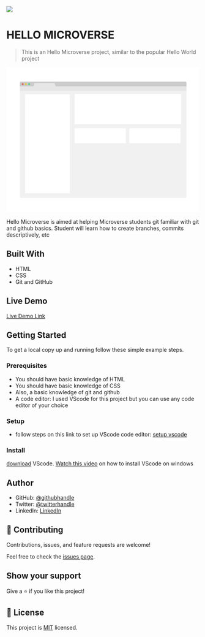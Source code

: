 ![](https://img.shields.io/badge/Microverse-blueviolet)

# HELLO MICROVERSE

> This is an Hello Microverse project, similar to the popular Hello World project

![screenshot](./app_screenshot.png)

Hello Microverse is aimed at helping Microverse students git familiar with git and github basics. 
Student will learn how to create branches, commits descriptively, etc

## Built With

- HTML
- CSS
- Git and GitHub

## Live Demo

[Live Demo Link](https://livedemo.com)


## Getting Started

To get a local copy up and running follow these simple example steps.

### Prerequisites
- You should have basic knowledge of HTML
- You should have basic knowledge of CSS
- Also, a basic knowledge of git and github
- A code editor: I used VScode for this project but you can use any code editor of your choice
### Setup
- follow steps on this link to set up VScode code editor: [setup vscode](https://www.freecodecamp.org/news/how-to-set-up-vs-code-for-web-development/)

### Install
[download](https://code.visualstudio.com/download) VScode.
[Watch this video](https://www.youtube.com/watch?v=MlIzFUI1QGA) on how to install VScode on windows
## Author

- GitHub: [@githubhandle](https://github.com/kingsleyibe)
- Twitter: [@twitterhandle](https://twitter.com/ibekingsley2)
- LinkedIn: [LinkedIn](https://www.linkedin.com/in/kingsley-ibe-5669a5134)

## 🤝 Contributing

Contributions, issues, and feature requests are welcome!

Feel free to check the [issues page](../../issues/).

## Show your support

Give a ⭐️ if you like this project!

## 📝 License

This project is [MIT](./MIT.md) licensed.

